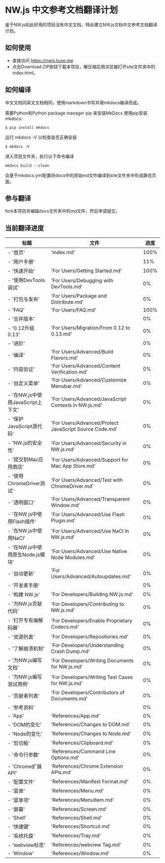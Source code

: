 # NW.js 中文参考文档翻译计划
鉴于NW.js如此好用的项目没有中文文档，特此建立NW.js文档中文参考文档翻译计划。

## 如何使用
* 直接访问 https://nwjs.liuxp.me
* 点击Download ZIP按钮下载本项目，解压缩后用浏览器打开site文件夹中的index.html。

## 如何编译
中文文档同英文文档相同，使用markdown书写并用mkdocs编译而成。

需要Python和Python package manager pip 来安装MkDocs
使用pip安装mkdocs:
```
$ pip install mkdocs
```
运行 mkdocs -V 以检查是否正确安装
```
$ mkdocs -V
```
进入项目文件夹，执行以下命令编译
```
mkdocs build --clean
```
会基于mkdocs.yml配置将docs中的原始md文件编译到site文件夹中形成静态页面。

## 参与翻译
fork本项目并编辑docs文件夹中的md文件，然后申请提交。 

## 当前翻译进度
| 标题 | 文件 | 进度 |
| ------ | ------ | ------ |
| - '首页' | 'index.md' | 100% |
|- '用户手册' | | 11% |
|  - '快速开始' | 'For Users/Getting Started.md' | 100% |
|  - '使用DevTools调试' | 'For Users/Debugging with DevTools.md' | 0% |
|  - '打包与发布' | 'For Users/Package and Distribute.md' | 0% |
|  - 'FAQ' | 'For Users/FAQ.md' | 100% |
|  - '合并版本' | | 0% |
|    - '0.12升级0.13' | 'For Users/Migration/From 0.12 to 0.13.md' | 0% |
|  - '进阶' | | 0% |
|    - '编译' | 'For Users/Advanced/Build Flavors.md' | 0% |
|    - '内容验证' | 'For Users/Advanced/Content Verification.md' | 0% |
|    - '自定义菜单' | 'For Users/Advanced/Customize Menubar.md' | 0% |
|    - '在NW.js中使用JavaScript上下文' | 'For Users/Advanced/JavaScript Contexts in NW.js.md' | 0% |
|    - '保护JavaScript源代码' | 'For Users/Advanced/Protect JavaScript Source Code.md' | 0% |
|    - 'NW.js的安全性' | 'For Users/Advanced/Security in NW.js.md' | 0% |
|    - '提交到Mac应用商店' | 'For Users/Advanced/Support for Mac App Store.md' | 0% |
|    - '使用ChromeDriver测试' | 'For Users/Advanced/Test with ChromeDriver.md' | 0% |
|    - '透明窗口' | 'For Users/Advanced/Transparent Window.md' | 0% |
|    - '在NW.js中使用Flash插件' | 'For Users/Advanced/Use Flash Plugin.md' | 0% |
|    - '在NW.js中使用NaCl' | 'For Users/Advanced/Use NaCl in NW.js.md' | 0% |
|    - '在NW.js中使用原生Node.js模块' | 'For Users/Advanced/Use Native Node Modules.md' | 0% |
|    - '自动更新' | 'For Users/Advanced/Autoupdates.md' | 0% |
|- '开发者手册' | | 0% |
|  - '构建 NW.js' | 'For Developers/Building NW.js.md' | 0% |
|  - '为NW.js贡献代码' | 'For Developers/Contributing to NW.js.md' | 0% |
|  - '打开专有编解码器' | 'For Developers/Enable Proprietary Codecs.md' | 0% |
|  - '资源列表' | 'For Developers/Repositories.md' | 0% |
|  - '了解崩溃机制' | 'For Developers/Understanding Crash Dump.md' | 0% |
|  - '为NW.js编写文档' | 'For Developers/Writing Documents for NW.js.md' | 0% |
|  - '为NW.js编写测试用例' | 'For Developers/Writing Test Cases for NW.js.md' | 0% |
|  - '贡献者列表' | 'For Developers/Contributors of Documents.md' | 0% |
|- '参考资料' | | 0% |
|  - 'App' | 'References/App.md' | 0% |
|  - 'DOM的变化' | 'References/Changes to DOM.md' | 0% |
|  - 'Node的变化' | 'References/Changes to Node.md' | 0% |
|  - '剪切板' | 'References/Clipboard.md' | 0% |
|  - '命令行参数' | 'References/Command Line Options.md' | 0% |
|  - 'Chrome扩展API' | 'References/Chrome Extension APIs.md' | 0% |
|  - '配置文件' | 'References/Manifest Format.md' | 0% |
|  - '菜单' | 'References/Menu.md' | 0% |
|  - '菜单项' | 'References/MenuItem.md' | 0% |
|  - '屏幕' | 'References/Screen.md' | 0% |
|  - 'Shell' | 'References/Shell.md' | 0% |
|  - '快捷键' | 'References/Shortcut.md' | 0% |
|  - '系统托盘' | 'References/Tray.md' | 0% |
|  - 'webview标签' | 'References/webview Tag.md' | 0% |
|  - 'Window' | 'References/Window.md' | 0% |